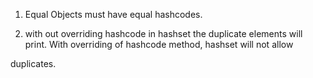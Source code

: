 1. Equal Objects must have equal hashcodes.

2. with out overriding hashcode in hashset the duplicate elements will print. With overriding of hashcode method, hashset will not allow

duplicates.

